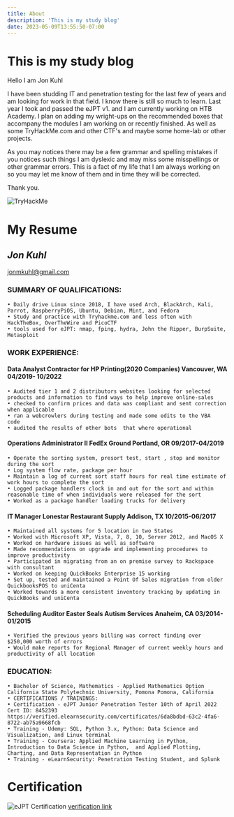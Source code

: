 ```yaml
---
title: About
description: 'This is my study blog'
date: 2023-05-09T13:55:50-07:00
---
```


# This is my study blog 

Hello I am Jon Kuhl

I have been studding IT and penetration testing for the last few of years and am looking for work in that field. I know there is still so much to learn. Last year I took and passed the eJPT v1. and I am currently working on HTB Academy.
I plan on adding my wright-ups on the recommended boxes that accompany the modules I am working on or recently finished. As well as some TryHackMe.com and other CTF's and maybe some home-lab or other projects.

As you may notices there may be a few grammar and spelling mistakes if you notices such things I am dyslexic and may miss some misspellings or other grammar errors. This is a fact of my life that I am always working on so you may let me know of them and in time they will be corrected. 

Thank you.

 <img src="https://tryhackme-badges.s3.amazonaws.com/Jon112358.png" alt="TryHackMe">

# My Resume 

## *Jon Kuhl*
jonmkuhl@gmail.com


### SUMMARY OF QUALIFICATIONS:
    • Daily drive Linux since 2018, I have used Arch, BlackArch, Kali, Parrot, RaspberryPiOS, Ubuntu, Debian, Mint, and Fedora 
    • Study and practice with Tryhackme.com and less often with HackTheBox, OverTheWire and PicoCTF
    • tools used for eJPT: nmap, fping, hydra, John the Ripper, BurpSuite, Metasploit

### WORK EXPERIENCE:
   #### Data Analyst Contractor for HP Printing(2020 Companies) Vancouver, WA 04/2019- 10/2022
    • Audited tier 1 and 2 distributors websites looking for selected products and information to find ways to help improve online-sales 
    • checked to confirm prices and data was compliant and sent correction when applicable
    • ran a webcrowlers during testing and made some edits to the VBA code   
    • audited the results of other bots  that where operational 

  #### Operations Administrator II FedEx Ground Portland, OR 09/2017-04/2019
    • Operate the sorting system, presort test, start , stop and monitor during the sort
    • Log system flow rate, package per hour 
    • Maintain a log of current sort staff hours for real time estimate of work hours to complete the sort
    • Logged package handlers clock in and out for the sort and within reasonable time of when individuals were released for the sort
    • Worked as a package handler loading trucks for delivery

   #### IT Manager Lonestar Restaurant Supply Addison, TX 10/2015-06/2017
    • Maintained all systems for 5 location in two States 
    • Worked with Microsoft XP, Vista, 7, 8, 10, Server 2012, and MacOS X 
    • Worked on hardware issues as well as software
    • Made recommendations on upgrade and implementing procedures to improve productivity
    • Participated in migrating from an on premise survey to Rackspace with consultant 
    • Worked on keeping QuickBooks Enterprise 15 working 
    • Set up, tested and maintained a Point Of Sales migration from older QuickbooksPOS to uniCenta 
    • Worked towards a more consistent inventory tracking by updating in QuickBooks and uniCenta

   #### Scheduling Auditor Easter Seals Autism Services Anaheim, CA 03/2014-01/2015
    • Verified the previous years billing was correct finding over $250,000 worth of errors
    • Would make reports for Regional Manager of current weekly hours and productivity of all location 


  ### EDUCATION:
    • Bachelor of Science, Mathematics - Applied Mathematics Option California State Polytechnic University, Pomona Pomona, California
    • CERTIFICATIONS / TRAININGS:
    • Certification - eJPT Junior Penetration Tester 10th of April 2022 Cert ID: 8452393 https://verified.elearnsecurity.com/certificates/6da8bdbd-63c2-4fa6-8722-ab75a9668fcb
    • Training - Udemy: SQL, Python 3.x, Python: Data Science and Visualization, and Linux terminal
    • Training - Coursera: Applied Machine Learning in Python, Introduction to Data Science in Python,  and Applied Plotting, Charting, and Data Representation in Python
    • Training - eLearnSecurity: Penetration Testing Student, and Splunk

# Certification 

![eJPT Certification](/eJPTCertification.png)
[verification link](https://verified.elearnsecurity.com/certificates/6da8bdbd-63c2-4fa6-8722-ab75a9668fcb)


